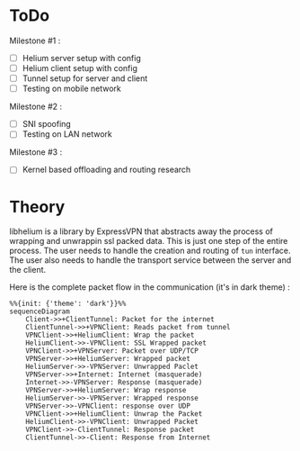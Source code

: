 # ToDo

Milestone #1 :

- [ ] Helium server setup with config
- [ ] Helium client setup with config
- [ ] Tunnel setup for server and client
- [ ] Testing on mobile network

Milestone #2 :

- [ ] SNI spoofing
- [ ] Testing on LAN network

Milestone #3 :

- [ ] Kernel based offloading and routing research

# Theory

libhelium is a library by ExpressVPN that abstracts away the process of wrapping and unwrappin ssl packed data. This is just one step of the entire process. The user needs to handle the creation and routing of `tun` interface. The user also needs to handle the transport service between the server and the client.

Here is the complete packet flow in the communication (it's in dark theme) :

```mermaid
%%{init: {'theme': 'dark'}}%%
sequenceDiagram
    Client->>+ClientTunnel: Packet for the internet
    ClientTunnel->>+VPNClient: Reads packet from tunnel
    VPNClient->>+HeliumClient: Wrap the packet
    HeliumClient->>-VPNClient: SSL Wrapped packet
    VPNClient->>+VPNServer: Packet over UDP/TCP
    VPNServer->>+HeliumServer: Wrapped packet
    HeliumServer->>-VPNServer: Unwrapped Paclet
    VPNServer->>+Internet: Internet (masquerade)
    Internet->>-VPNServer: Response (masquerade)
    VPNServer->>+HeliumServer: Wrap response
    HeliumServer->>-VPNServer: Wrapped response
    VPNServer->>-VPNClient: response over UDP
    VPNClient->>+HeliumClient: Unwrap the Packet
    HeliumClient->>-VPNClient: Unwrapped Packet
    VPNClient->>-ClientTunnel: Response packet
    ClientTunnel->>-Client: Response from Internet
```
